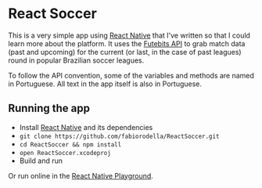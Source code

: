 # React Soccer

This is a very simple app using [React Native](http://facebook.github.io/react-native/) that I've written so that I could learn more about the platform. It uses the [Futebits API](http://www.futebits.com.br/) to grab match data (past and upcoming) for the current (or last, in the case of past leagues) round in popular Brazilian soccer leagues.

To follow the API convention, some of the variables and methods are named in Portuguese. All text in the app itself is also in Portuguese.

## Running the app

- Install [React Native](http://facebook.github.io/react-native/docs/getting-started.html) and its dependencies
- `git clone https://github.com/fabiorodella/ReactSoccer.git`
- `cd ReactSoccer && npm install`
- `open ReactSoccer.xcodeproj`
- Build and run

Or run online in the [React Native Playground](https://rnplay.org/apps/RXoNBg).


